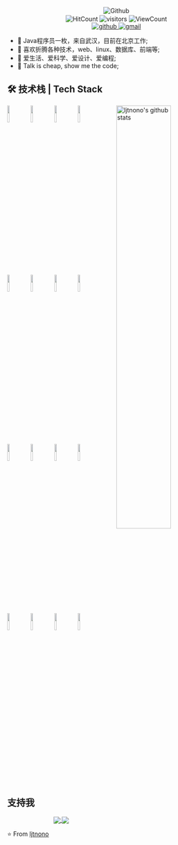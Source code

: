 <!-- 关于我 -->

<p align="center">
  <!-- 大图片 -->
  <img align="center" alt="Github" src="https://camo.githubusercontent.com/c18ad7d1f4275841d1d83ecd438d3fe514b1788f171259834f73fda02c719205/68747470733a2f2f7061312e6e61727669692e636f6d2f363538302f383039386336653932303733373638383965656230353332643966356130373233633464373366355f68712e676966" />
  <br />
  <img align="center" alt="HitCount" src="http://hits.dwyl.com/ljtnono/ljtnono.svg" />
  <img align="center" alt="visitors" src="https://visitor-badge.glitch.me/badge?page_id=ljtnono.ljtnono" />
  <img align="center" alt="ViewCount" src="https://views.whatilearened.today/views/github/ljtnono/ljtnono.svg" />
	<br />
  <!-- 联系我图标 -->
  <a align="center" alt="github" href="https://github.com/ljtnono">
  	<img src="https://img.shields.io/badge/-Github-000?style=flat&logo=Github&logoColor=white" alt="github" />
  </a>
  <a align="center" alt="gmail" href="mailto:ljtnono@gmail.com">
  	<img src="https://img.shields.io/badge/-Gmail-c14438?style=flat&logo=Gmail&logoColor=white" alt="gmail" />
  </a>
</p>

- 🚀 Java程序员一枚，来自武汉，目前在北京工作;
- 🌱 喜欢折腾各种技术，web、linux、数据库、前端等;
- 👯 爱生活、爱科学、爱设计、爱编程;
- 🤔 Talk is cheap, show me the code;

## 🛠 技术栈 | Tech Stack

<p>
  <a href="https://github.com/ljtnono">
    <img width="50%" align="right" alt="ljtnono's github stats" src="https://github-readme-stats.vercel.app/api?username=ljtnono&show_icons=true&hide_border=true" />
  </a>
  <!-- 使用语言 -->
 	<img width="10%" src="https://www.vectorlogo.zone/logos/java/java-ar21.svg" />
  <img width="10%" src="https://www.vectorlogo.zone/logos/python/python-ar21.svg" />
  <img width="10%" src="https://www.vectorlogo.zone/logos/javascript/javascript-ar21.svg" />
  <img width="10%" src="https://www.vectorlogo.zone/logos/gnu_bash/gnu_bash-ar21.svg" />
  <br />
  <!-- 框架 -->
  <img width="10%" src="https://www.vectorlogo.zone/logos/springio/springio-ar21.svg" />
  <img width="10%" src="https://www.vectorlogo.zone/logos/vuejs/vuejs-ar21.svg" />
  <img width="10%" src="https://www.vectorlogo.zone/logos/sass-lang/sass-lang-ar21.svg" />
  <img width="10%" src="https://www.vectorlogo.zone/logos/minioio/minioio-ar21.svg" />
  <br />
  <!-- 中间件 -->
  <img width="10%" src="https://www.vectorlogo.zone/logos/mysql/mysql-ar21.svg" />
  <img width="10%" src="https://www.vectorlogo.zone/logos/redis/redis-ar21.svg" />
  <img width="10%" src="https://www.vectorlogo.zone/logos/apache_kafka/apache_kafka-ar21.svg" />
  <img width="10%" src="https://www.vectorlogo.zone/logos/elastic/elastic-ar21.svg" />
  <br />
  <!-- 构建工具 -->
  <img width="10%" src="https://www.vectorlogo.zone/logos/gitlab/gitlab-ar21.svg" />
  <img width="10%" src="https://www.vectorlogo.zone/logos/jenkins/jenkins-ar21.svg" />
  <img width="10%" src="https://www.vectorlogo.zone/logos/docker/docker-ar21.svg" />
  <img width="10%" src="https://www.vectorlogo.zone/logos/kubernetes/kubernetes-ar21.svg" />
</p>


## 支持我

<p align="center">
  <!-- 我主要的项目 -->
  <a href="https://github.com/ljtnono/re_backend">
    <img align="center" src="https://github-readme-stats.vercel.app/api/pin/?username=ljtnono&repo=re_backend" />
  </a>
  <a href="https://github.com/ljtnono/mydoc">
    <img align="center" src="https://github-readme-stats.vercel.app/api/pin/?username=ljtnono&repo=mydoc" />
  </a>
</p>

⭐️ From [ljtnono](https://github.com/ljtnono)

